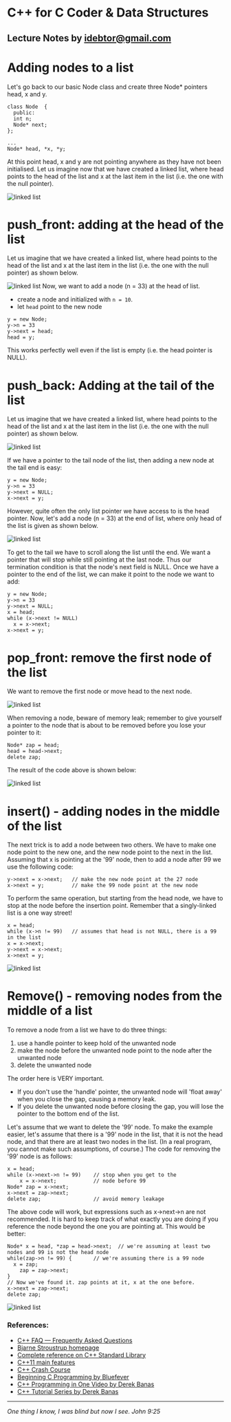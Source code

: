# C++ for C Coder & Data Structures
Lecture Notes by idebtor@gmail.com
-------------------
# Adding nodes to a list
Let's go back to our basic Node class and create three Node* pointers head, x and y.
```
class Node  {
  public:
  int n;  
  Node* next;
};

...
Node* head, *x, *y;
```
At this point head, x and y are not pointing anywhere as they have not been initialised. Let us imagine now that we have created a linked list, where head points to the head of the list and x at the last item in the list (i.e. the one with the null pointer).

![linked list](https://github.com/idebtor/nowic/blob/master/img/class05Linked01.PNG)

# push_front: adding at the head of the list
Let us imagine that we have created a linked list, where head points to the head of the list and x at the last item in the list (i.e. the one with the null pointer) as shown below.

![linked list](https://github.com/idebtor/nowic/blob/master/img/class05Linked02.PNG)
Now, we want to add a node (n = 33) at the head of list.
- create a node and initialized with `n = 10`.
- let `head` point to the new node

```
y = new Node;
y->n = 33
y->next = head;
head = y;
```
This works perfectly well even if the list is empty (i.e. the head pointer is NULL).



# push_back: Adding at the tail of the list
Let us imagine that we have created a linked list, where head points to the head of the list and x at the last item in the list (i.e. the one with the null pointer) as shown below.

![linked list](https://github.com/idebtor/nowic/blob/master/img/class05Linked03.PNG)

If we have a pointer to the tail node of the list, then adding a new node at the tail end is easy:

```
y = new Node;
y->n = 33
y->next = NULL;
x->next = y;
```

However, quite often the only list pointer we have access to is the head pointer.
Now, let's add a node (n = 33) at the end of list, where only head of the list is given as shown below.

![linked list](https://github.com/idebtor/nowic/blob/master/img/class05Linked04.PNG)

To get to the tail we have to scroll along the list until the end. We want a pointer that will stop while still pointing at the last node. Thus our termination condition is that the node's next field is NULL. Once we have a pointer to the end of the list, we can make it point to the node we want to add:

```
y = new Node;
y->n = 33
y->next = NULL;
x = head;
while (x->next != NULL)   
  x = x->next;
x->next = y;
```
# pop_front: remove the first node of the list
We want to remove the first node or move head to the next node.

![linked list](https://github.com/idebtor/nowic/blob/master/img/class05Linked05.PNG)

When removing a node, beware of memory leak; remember to give yourself a pointer to the node that is about to be removed before you lose your pointer to it:

```
Node* zap = head;
head = head->next;
delete zap;
```
The result of the code above is shown below:

![linked list](https://github.com/idebtor/nowic/blob/master/img/class05Linked06.PNG)


# insert() - adding nodes in the middle of the list
The next trick is to add a node between two others. We have to make one node point to the new one, and the new node point to the next in the list. Assuming that x is pointing at the '99' node, then to add a node after 99 we use the following code:

```
y->next = x->next;   // make the new node point at the 27 node
x->next = y;         // make the 99 node point at the new node
```

To perform the same operation, but starting from the head node, we have to stop at the node before the insertion point. Remember that a singly-linked list is a one way street!

```
x = head;
while (x->n != 99)   // assumes that head is not NULL, there is a 99 in the list
x = x->next;
y->next = x->next;
x->next = y;
```

![linked list](https://github.com/idebtor/nowic/blob/master/img/class05Linked07.PNG)

# Remove() - removing nodes from the middle of a list
To remove a node from a list we have to do three things:

  1. use a handle pointer to keep hold of the unwanted node
  2. make the node before the unwanted node point to the node after the unwanted node
  3. delete the unwanted node

The order here is VERY important.

  - If you don't use the 'handle' pointer, the unwanted node will 'float away' when you close the gap, causing a memory leak.
  - If you delete the unwanted node before closing the gap, you will lose the pointer to the bottom end of the list.

Let's assume that we want to delete the '99' node. To make the example easier, let's assume that there is a '99' node in the list, that it is not the head node, and that there are at least two nodes in the list. (In a real program, you cannot make such assumptions, of course.) The code for removing the '99' node is as follows:
```
x = head;
while (x->next->n != 99)    // stop when you get to the
    x = x->next;            // node before 99
Node* zap = x->next;
x->next = zap->next;
delete zap;                 // avoid memory leakage
```
The above code will work, but expressions such as x->next->n are not recommended. It is hard to keep track of what exactly you are doing if you reference the node beyond the one you are pointing at. This would be better:

```
Node* x = head, *zap = head->next;	// we're assuming at least two nodes and 99 is not the head node
while(zap->n != 99) {		// we're assuming there is a 99 node
  x = zap;
	zap = zap->next;
}
// Now we've found it. zap points at it, x at the one before.
x->next = zap->next;
delete zap;
```

![linked list](https://github.com/idebtor/nowic/blob/master/img/class05Linked08.PNG)

### References:
- [C++ FAQ — Frequently Asked Questions](http://www.parashift.com/c++-faq-lite/)
- [Bjarne Stroustrup homepage](http://www2.research.att.com/~bs/)
- [Complete reference on C++ Standard Library](http://en.cppreference.com/w/cpp)
- [C++11 main features](http://en.wikipedia.org/wiki/C%2B%2B11)
- [C++ Crash Course](https://www.labri.fr/perso/nrougier/teaching/c++-crash-course/index.html)
- [Beginning C Programming by Bluefever](https://www.youtube.com/watch?v=DWWQEmyVplU)
- [C++ Programming in One Video by Derek Banas](https://www.youtube.com/watch?v=Rub-JsjMhWY)
- [C++ Tutorial Series by Derek Banas](https://www.youtube.com/watch?v=N5HgK1bTLOg)

----------------------------
_One thing I know, I was blind but now I see. John 9:25_
